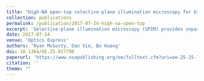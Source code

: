 ```yaml
---
title: "High-NA open-top selective-plane illumination microscopy for biological imaging"
collection: publications
permalink: /publication/2017-07-24-high-na-open-top
excerpt: 'Selective-plane illumination microscopy (SPIM) provides unparalleled advantages for the volumetric imaging of living organisms over extended times. However, the spatial configuration of a SPIM system often limits its compatibility with many widely used biological sample holders such as multi-well chambers and plates. To solve this problem, we developed a high numerical aperture (NA) open-top configuration that places both the excitation and detection objectives on the opposite of the sample coverglass.'
date: 2017-07-24
venue: 'Optics Express'
authors: 'Ryan McGorty, Dan Xie, Bo Huang'
doi: 10.1364/OE.25.017798
paperurl: 'https://www.osapublishing.org/oe/fulltext.cfm?uri=oe-25-15-17798'
citation: ''
theme: ""
---
```

